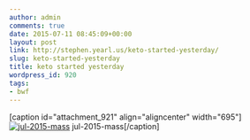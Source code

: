 ```yaml
---
author: admin
comments: true
date: 2015-07-11 08:45:09+00:00
layout: post
link: http://stephen.yearl.us/keto-started-yesterday/
slug: keto-started-yesterday
title: keto started yesterday
wordpress_id: 920
tags:
- bwf
---
```


[caption id="attachment_921" align="aligncenter" width="695"][![jul-2015-mass](http://stephen.yearl.us/wp-content/uploads/2015/07/Screen-Shot-2015-07-11-at-09.19.25-1024x538.png)](http://stephen.yearl.us/wp-content/uploads/2015/07/Screen-Shot-2015-07-11-at-09.19.25.png) jul-2015-mass[/caption]
